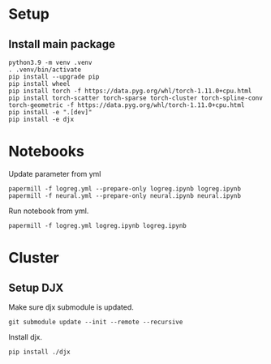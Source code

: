 # Setup

## Install main package

```
python3.9 -m venv .venv
. .venv/bin/activate
pip install --upgrade pip
pip install wheel
pip install torch -f https://data.pyg.org/whl/torch-1.11.0+cpu.html
pip install torch-scatter torch-sparse torch-cluster torch-spline-conv torch-geometric -f https://data.pyg.org/whl/torch-1.11.0+cpu.html
pip install -e ".[dev]"
pip install -e djx
```

# Notebooks

Update parameter from yml

```
papermill -f logreg.yml --prepare-only logreg.ipynb logreg.ipynb
papermill -f neural.yml --prepare-only neural.ipynb neural.ipynb
```

Run notebook from yml.

```
papermill -f logreg.yml logreg.ipynb logreg.ipynb
```

# Cluster

## Setup DJX

Make sure djx submodule is updated.

```
git submodule update --init --remote --recursive
```

Install djx.

```
pip install ./djx
```

